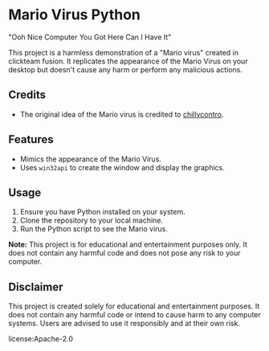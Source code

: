 # Mario Virus Python

"Ooh Nice Computer You Got Here Can I Have It"

This project is a harmless demonstration of a "Mario virus" created in clickteam fusion. It replicates the appearance of the Mario Virus on your desktop but doesn't cause any harm or perform any malicious actions.

## Credits
- The original idea of the Mario virus is credited to [chillycontro](https://github.com/chillycontro).

## Features
- Mimics the appearance of the Mario Virus.
- Uses `win32api` to create the window and display the graphics.

## Usage
1. Ensure you have Python installed on your system.
2. Clone the repository to your local machine.
3. Run the Python script to see the Mario virus.

**Note:** This project is for educational and entertainment purposes only. It does not contain any harmful code and does not pose any risk to your computer.

## Disclaimer
This project is created solely for educational and entertainment purposes. It does not contain any harmful code or intend to cause harm to any computer systems. Users are advised to use it responsibly and at their own risk.

license:Apache-2.0
